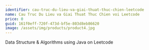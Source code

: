 ```yaml
---
identifier: cau-truc-du-lieu-va-giai-thuat-thuc-chien-leetcode
name: Cau Truc Du Lieu va Giai Thuat Thuc Chien voi Leetcode
price: 0
guid: 161f0eff-720f-473d-bf5e-803d8eb86620
image: /assets/img/products/product4.jpg
---
```

Data Structure & Algorithms using Java on Leetcode